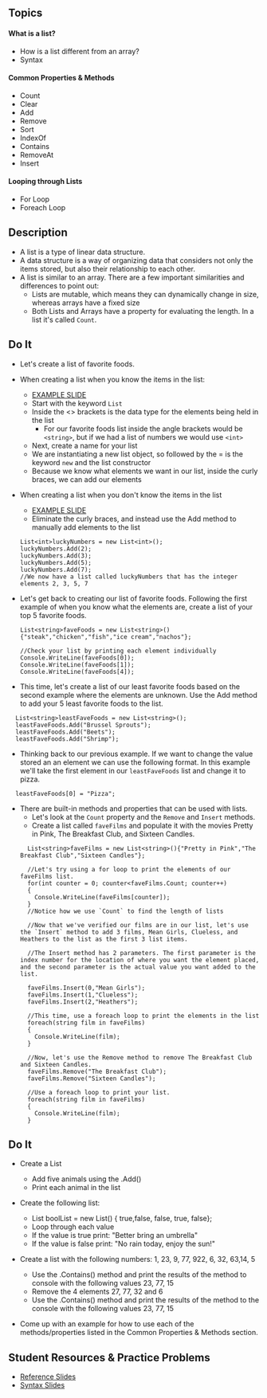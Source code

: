 ## Topics
#### What is a list?
- How is a list different from an array?
- Syntax

#### Common Properties & Methods
- Count
- Clear
- Add
- Remove
- Sort
- IndexOf
- Contains
- RemoveAt
- Insert

#### Looping through Lists
- For Loop
- Foreach Loop

## Description
- A list is a type of linear data structure.
- A data structure is a way of organizing data that considers not only the items stored, but also their relationship to each other.
- A list is similar to an array. There are a few important similarities and differences to point out:
  - Lists are mutable, which means they can dynamically change in size, whereas arrays have a fixed size
  - Both Lists and Arrays have a property for evaluating the length. In a list it's called `Count`.

## Do It
- Let's create a list of favorite foods.
- When creating a list when you know the items in the list:
  - [EXAMPLE SLIDE](https://github.com/WeCanCodeIT/CSharp-Curriculum-Guide/blob/master/Images/lists.png)
  - Start with the keyword `List`
  - Inside the <> brackets is the data type for the elements being held in the list
    - For our favorite foods list inside the angle brackets would be `<string>`, but if we had a list of numbers we would use `<int>`
  - Next, create a name for your list
  - We are instantiating a new list object, so followed by the = is the keyword `new` and the list constructor
  - Because we know what elements we want in our list, inside the curly braces, we can add our elements
- When creating a list when you don't know the items in the list
  - [EXAMPLE SLIDE](https://github.com/WeCanCodeIT/CSharp-Curriculum-Guide/blob/master/Images/ListAdding.png)
  - Eliminate the curly braces, and instead use the Add method to manually add elements to the list
  ```CSharp
  List<int>luckyNumbers = new List<int>();
  luckyNumbers.Add(2);
  luckyNumbers.Add(3);
  luckyNumbers.Add(5);
  luckyNumbers.Add(7);
  //We now have a list called luckyNumbers that has the integer elements 2, 3, 5, 7
  ```
- Let's get back to creating our list of favorite foods. Following the first example of when you know what the elements are, create a list of your top 5 favorite foods.
  ```CSharp
  List<string>faveFoods = new List<string>(){"steak","chicken","fish","ice cream","nachos"};
  
  //Check your list by printing each element individually
  Console.WriteLine(faveFoods[0]);
  Console.WriteLine(faveFoods[1]);
  Console.WriteLine(faveFoods[4]);
  ```
  
- This time, let's create a list of our least favorite foods based on the second example where the elements are unknown. Use the Add method to add your 5 least favorite foods to the list.
```CSharp
  List<string>leastFaveFoods = new List<string>();
  leastFaveFoods.Add("Brussel Sprouts");
  leastFaveFoods.Add("Beets");
  leastFaveFoods.Add("Shrimp");
```

- Thinking back to our previous example. If we want to change the value stored an an element we can use the following format. In this example we'll take the first element in our `leastFaveFoods` list and change it to pizza.
```CSharp
  leastFaveFoods[0] = "Pizza";
```


- There are built-in methods and properties that can be used with lists.
  - Let's look at the `Count` property and the `Remove` and `Insert` methods.
  - Create a list called `faveFilms` and populate it with the movies Pretty in Pink, The Breakfast Club, and Sixteen Candles.
  ```CSharp
    List<string>faveFilms = new List<string>(){"Pretty in Pink","The Breakfast Club","Sixteen Candles"};
    
    //Let's try using a for loop to print the elements of our faveFilms list.
    for(int counter = 0; counter<faveFilms.Count; counter++)
    {
      Console.WriteLine(faveFilms[counter]);
    }
    //Notice how we use `Count` to find the length of lists
    
    //Now that we've verified our films are in our list, let's use the `Insert` method to add 3 films, Mean Girls, Clueless, and Heathers to the list as the first 3 list items.
    
    //The Insert method has 2 parameters. The first parameter is the index number for the location of where you want the element placed, and the second parameter is the actual value you want added to the list.
    
    faveFilms.Insert(0,"Mean Girls");
    faveFilms.Insert(1,"Clueless");
    faveFilms.Insert(2,"Heathers");
    
    //This time, use a foreach loop to print the elements in the list
    foreach(string film in faveFilms)
    {
      Console.WriteLine(film);
    }
    
    //Now, let's use the Remove method to remove The Breakfast Club and Sixteen Candles.
    faveFilms.Remove("The Breakfast Club");
    faveFilms.Remove("Sixteen Candles");
    
    //Use a foreach loop to print your list.
    foreach(string film in faveFilms)
    {
      Console.WriteLine(film);
    }
  ```
   
   
   
   
## Do It
- Create a List<string>
  - Add five animals using the .Add()
  - Print each animal in the list

- Create the following list:
	- List<bool> boolList = new List<bool>() { true,false, false,  true, false};
  - Loop through each value
  - If the value is true print:    "Better bring an umbrella"
  - If the value is false print:  "No rain today, enjoy the sun!"

- Create a list with the following numbers: 1, 23, 9, 77, 922, 6, 32, 63,14, 5
  - Use the .Contains() method and print the results of the method to console with the following values 23, 77, 15
  - Remove the 4 elements 27, 77, 32 and 6
  - Use the .Contains() method and print the results of the method to the console with the following values 23, 77, 15
  
- Come up with an example for how to use each of the methods/properties listed in the Common Properties & Methods section.

## Student Resources & Practice Problems
- [Reference Slides](https://docs.google.com/presentation/d/1QxqlIIKN7rv_-Bud3t_PPU9RjrPIGCAR9gndzBX-3gg/edit?usp=sharing)
- [Syntax Slides](https://docs.google.com/presentation/d/1V-ubPNLHHRuD2_oFo8PaowOR1uWCSZrVvs7jh4Nwclg/edit?usp=sharing)

